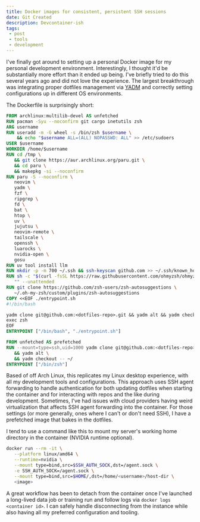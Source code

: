 ```yaml
---
title: Docker images for consistent, persistent SSH sessions
date: Git Created
description: Devcontainer-ish
tags: 
 - post
 - tools
 - development
---
```

I've finally got around to setting up a personal Docker image for my personal development environment. Interestingly, I thought it'd be substantially more effort than it
ended up being. I've briefly tried to do this several years ago and did not love the experience. The largest breakthrough was integrating proper dotfiles management via
[YADM](https://yadm.io/) and correctly setting configurations up in different OS environments.

The Dockerfile is surprisingly short:
```dockerfile
FROM archlinux:multilib-devel AS unfetched 
RUN pacman -Syu --noconfirm git cargo inetutils zsh 
ARG username
RUN useradd -m -G wheel -s /bin/zsh $username \
    && echo "$username ALL=(ALL) NOPASSWD: ALL" >> /etc/sudoers 
USER $username
WORKDIR /home/$username
RUN cd /tmp \
   && git clone https://aur.archlinux.org/paru.git \
   && cd paru \
   && makepkg -si --noconfirm 
RUN paru -S --noconfirm \
   neovim \
   yadm \
   fzf \
   ripgrep \
   fd \
   bat \
   htop \
   uv \
   jujutsu \
   neovim-remote \
   tailscale \
   openssh \
   luarocks \
   nvidia-open \
   gosu
RUN uv tool install llm 
RUN mkdir -p -m 700 ~/.ssh && ssh-keyscan github.com >> ~/.ssh/known_hosts 
RUN sh -c "$(curl -fsSL https://raw.githubusercontent.com/ohmyzsh/ohmyzsh/master/tools/install.sh)" \
   "" --unattended 
RUN git clone https://github.com/zsh-users/zsh-autosuggestions \
   ~/.oh-my-zsh/custom/plugins/zsh-autosuggestions 
COPY <<EOF ./entrypoint.sh
#!/bin/bash

yadm clone git@github.com:<dotfiles-repo>.git && yadm alt && yadm checkout -- ~/
exec zsh
EOF
ENTRYPOINT ["/bin/bash", "./entrypoint.sh"]

FROM unfetched AS prefetched
RUN --mount=type=ssh,uid=1000 yadm clone git@github.com:<dotfiles-repo>.git \
   && yadm alt \
   && yadm checkout -- ~/ 
ENTRYPOINT ["/bin/zsh"]
```

Based of off Arch Linux, this replicates my Linux desktop experience, with all my development tools and configurations. This approach uses SSH agent forwarding to handle
authentication for both updating dotfiles when starting the container and for interacting with repos and the like during development. Sometimes, I've had issues with
cloud providers having weird virtualization that affects SSH agent forwarding into the container. For those settings (or more generally, ones where I can't or don't need
SSH), I have a prefetched image that bakes in the dotfiles. 

I tend to use a command like this to mount my server's working home directory in the container (NVIDIA runtime optional). 
```bash
docker run --rm -it \
   --platform linux/amd64 \
   --runtime=nvidia \
   --mount type=bind,src=$SSH_AUTH_SOCK,dst=/agent.sock \
   -e SSH_AUTH_SOCK=/agent.sock \
   --mount type=bind,src=$HOME/,dst=/home/<username>/host-dir \
   <image>
```

A great workflow has been to detach from the container once I've launched a long-lived data job or training run and follow logs via `docker logs <container id>`. I can
safely handle disconnecting from the instance while also having all my preferred configuration and tooling. 
